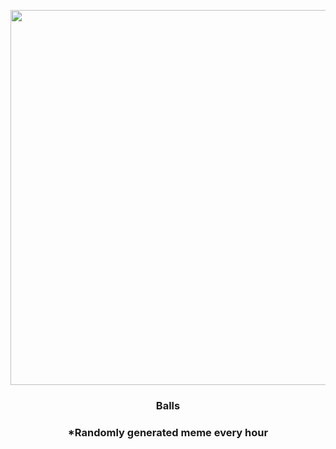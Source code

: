 <p align="center">
        <img src="https://i.redd.it/pe092nvzf9o91.jpg" width="600" height="600">
        </p>
        <h3 align="center">Balls</h3>
        <h3 align="center">*Randomly generated meme every hour</h3>
    